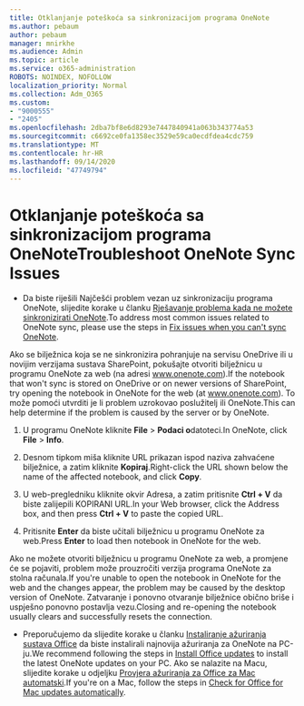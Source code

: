 ```yaml
---
title: Otklanjanje poteškoća sa sinkronizacijom programa OneNote
ms.author: pebaum
author: pebaum
manager: mnirkhe
ms.audience: Admin
ms.topic: article
ms.service: o365-administration
ROBOTS: NOINDEX, NOFOLLOW
localization_priority: Normal
ms.collection: Adm_O365
ms.custom:
- "9000555"
- "2405"
ms.openlocfilehash: 2dba7bf8e6d8293e7447840941a063b343774a53
ms.sourcegitcommit: c6692ce0fa1358ec3529e59ca0ecdfdea4cdc759
ms.translationtype: MT
ms.contentlocale: hr-HR
ms.lasthandoff: 09/14/2020
ms.locfileid: "47749794"
---
```

# <a name="troubleshoot-onenote-sync-issues"></a><span data-ttu-id="d00ff-102">Otklanjanje poteškoća sa sinkronizacijom programa OneNote</span><span class="sxs-lookup"><span data-stu-id="d00ff-102">Troubleshoot OneNote Sync Issues</span></span>

* <span data-ttu-id="d00ff-103">Da biste riješili Najčešći problem vezan uz sinkronizaciju programa OneNote, slijedite korake u članku [Rješavanje problema kada ne možete sinkronizirati OneNote](https://support.office.com/article/Fix-issues-when-you-can-t-sync-OneNote-299495ef-66d1-448f-90c1-b785a6968d45).</span><span class="sxs-lookup"><span data-stu-id="d00ff-103">To address most common issues related to OneNote sync, please use the steps in [Fix issues when you can't sync OneNote](https://support.office.com/article/Fix-issues-when-you-can-t-sync-OneNote-299495ef-66d1-448f-90c1-b785a6968d45).</span></span>

<span data-ttu-id="d00ff-104">Ako se bilježnica koja se ne sinkronizira pohranjuje na servisu OneDrive ili u novijim verzijama sustava SharePoint, pokušajte otvoriti bilježnicu u programu OneNote za web (na adresi www.onenote.com).</span><span class="sxs-lookup"><span data-stu-id="d00ff-104">If the notebook that won't sync is stored on OneDrive or on newer versions of SharePoint, try opening the notebook in OneNote for the web (at www.onenote.com).</span></span> <span data-ttu-id="d00ff-105">To može pomoći utvrditi je li problem uzrokovao poslužitelj ili OneNote.</span><span class="sxs-lookup"><span data-stu-id="d00ff-105">This can help determine if the problem is caused by the server or by OneNote.</span></span>

1. <span data-ttu-id="d00ff-106">U programu OneNote kliknite **File**  >  **Podaci o**datoteci.</span><span class="sxs-lookup"><span data-stu-id="d00ff-106">In OneNote, click **File** > **Info**.</span></span>

2. <span data-ttu-id="d00ff-107">Desnom tipkom miša kliknite URL prikazan ispod naziva zahvaćene bilježnice, a zatim kliknite **Kopiraj**.</span><span class="sxs-lookup"><span data-stu-id="d00ff-107">Right-click the URL shown below the name of the affected notebook, and click **Copy**.</span></span>

3. <span data-ttu-id="d00ff-108">U web-pregledniku kliknite okvir Adresa, a zatim pritisnite **Ctrl + V** da biste zalijepili KOPIRANI URL.</span><span class="sxs-lookup"><span data-stu-id="d00ff-108">In your Web browser, click the Address box, and then press **Ctrl + V** to paste the copied URL.</span></span>

4. <span data-ttu-id="d00ff-109">Pritisnite **Enter** da biste učitali bilježnicu u programu OneNote za web.</span><span class="sxs-lookup"><span data-stu-id="d00ff-109">Press **Enter** to load then notebook in OneNote for the web.</span></span>

<span data-ttu-id="d00ff-110">Ako ne možete otvoriti bilježnicu u programu OneNote za web, a promjene će se pojaviti, problem može prouzročiti verzija programa OneNote za stolna računala.</span><span class="sxs-lookup"><span data-stu-id="d00ff-110">If you're unable to open the notebook in OneNote for the web and the changes appear, the problem may be caused by the desktop version of OneNote.</span></span> <span data-ttu-id="d00ff-111">Zatvaranje i ponovno otvaranje bilježnice obično briše i uspješno ponovno postavlja vezu.</span><span class="sxs-lookup"><span data-stu-id="d00ff-111">Closing and re-opening the notebook usually clears and successfully resets the connection.</span></span>

* <span data-ttu-id="d00ff-112">Preporučujemo da slijedite korake u članku [Instaliranje ažuriranja sustava Office](https://support.office.com/article/Install-Office-updates-2ab296f3-7f03-43a2-8e50-46de917611c5) da biste instalirali najnovija ažuriranja za OneNote na PC-ju.</span><span class="sxs-lookup"><span data-stu-id="d00ff-112">We recommend following the steps in [Install Office updates](https://support.office.com/article/Install-Office-updates-2ab296f3-7f03-43a2-8e50-46de917611c5) to install the latest OneNote updates on your PC.</span></span> <span data-ttu-id="d00ff-113">Ako se nalazite na Macu, slijedite korake u odjeljku [Provjera ažuriranja za Office za Mac automatski](https://support.office.com/article/update-office-for-mac-automatically-bfd1e497-c24d-4754-92ab-910a4074d7c1).</span><span class="sxs-lookup"><span data-stu-id="d00ff-113">If you're on a Mac, follow the steps in [Check for Office for Mac updates automatically](https://support.office.com/article/update-office-for-mac-automatically-bfd1e497-c24d-4754-92ab-910a4074d7c1).</span></span>